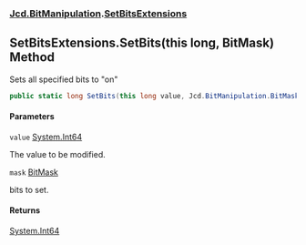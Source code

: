### [Jcd.BitManipulation](Jcd.BitManipulation.md 'Jcd.BitManipulation').[SetBitsExtensions](Jcd.BitManipulation.SetBitsExtensions.md 'Jcd.BitManipulation.SetBitsExtensions')

## SetBitsExtensions.SetBits(this long, BitMask) Method

Sets all specified bits to "on"

```csharp
public static long SetBits(this long value, Jcd.BitManipulation.BitMask mask);
```

#### Parameters

<a name='Jcd.BitManipulation.SetBitsExtensions.SetBits(thislong,Jcd.BitManipulation.BitMask).value'></a>

`value` [System.Int64](https://docs.microsoft.com/en-us/dotnet/api/System.Int64 'System.Int64')

The value to be modified.

<a name='Jcd.BitManipulation.SetBitsExtensions.SetBits(thislong,Jcd.BitManipulation.BitMask).mask'></a>

`mask` [BitMask](Jcd.BitManipulation.BitMask.md 'Jcd.BitManipulation.BitMask')

bits to set.

#### Returns

[System.Int64](https://docs.microsoft.com/en-us/dotnet/api/System.Int64 'System.Int64')